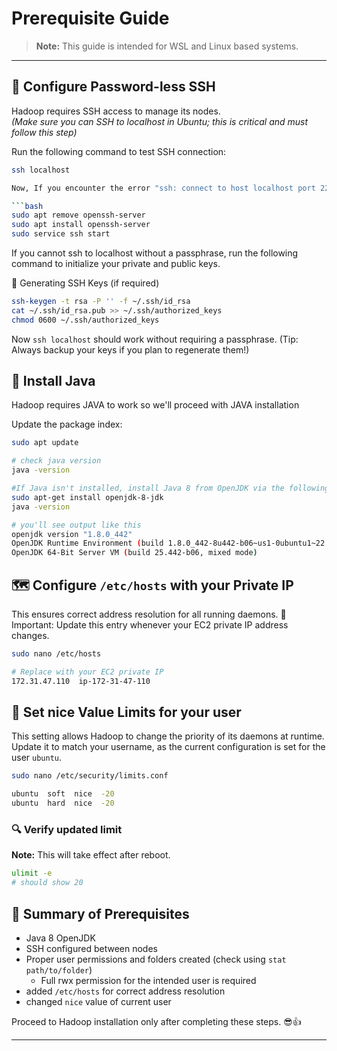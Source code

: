 # Prerequisite Guide

> **Note:** This guide is intended for WSL and Linux based systems.

---

## 🔑 Configure Password-less SSH

Hadoop requires SSH access to manage its nodes.  
_(Make sure you can SSH to localhost in Ubuntu; this is critical and must follow this step)_

Run the following command to test SSH connection:

````bash
ssh localhost

Now, If you encounter the error "ssh: connect to host localhost port 22: Connection refused", run the following commands:

```bash
sudo apt remove openssh-server
sudo apt install openssh-server
sudo service ssh start
````

If you cannot ssh to localhost without a passphrase, run the following command to initialize your private and public keys.

🔐 Generating SSH Keys (if required)

```bash
ssh-keygen -t rsa -P '' -f ~/.ssh/id_rsa
cat ~/.ssh/id_rsa.pub >> ~/.ssh/authorized_keys
chmod 0600 ~/.ssh/authorized_keys
```

Now `ssh localhost` should work without requiring a passphrase.
(Tip: Always backup your keys if you plan to regenerate them!)

## 🧰 Install Java

Hadoop requires JAVA to work so we'll proceed with JAVA installation

Update the package index:

```bash
sudo apt update

# check java version
java -version

#If Java isn't installed, install Java 8 from OpenJDK via the following command:
sudo apt-get install openjdk-8-jdk
java -version

# you'll see output like this
openjdk version "1.8.0_442"
OpenJDK Runtime Environment (build 1.8.0_442-8u442-b06~us1-0ubuntu1~22.04-b06)
OpenJDK 64-Bit Server VM (build 25.442-b06, mixed mode)
```

## 🗺️ Configure `/etc/hosts` with your Private IP

This ensures correct address resolution for all running daemons.
📌 Important: Update this entry whenever your EC2 private IP address changes.

```bash
sudo nano /etc/hosts

# Replace with your EC2 private IP
172.31.47.110  ip-172-31-47-110
```

## 🔧 Set nice Value Limits for your user

This setting allows Hadoop to change the priority of its daemons at runtime. Update it to match your username, as the current configuration is set for the user `ubuntu`.

```bash
sudo nano /etc/security/limits.conf

ubuntu  soft  nice  -20
ubuntu  hard  nice  -20
```

### 🔍 Verify updated limit

**Note:** This will take effect after reboot.

```bash
ulimit -e
# should show 20
```

## 🧰 Summary of Prerequisites

- Java 8 OpenJDK
- SSH configured between nodes
- Proper user permissions and folders created (check using `stat path/to/folder`)
  - Full rwx permission for the intended user is required
- added `/etc/hosts` for correct address resolution
- changed `nice` value of current user

Proceed to Hadoop installation only after completing these steps. 😎👍

---
